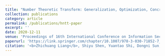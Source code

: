 ```yaml
---
title: "Number Theoretic Transform: Generalization, Optimization, Concrete Analysis and Applications"
collection: publications
category: article
permalink: /publications/hntt-paper
excerpt: ''
date: 2020-12-11
venue: 'Proceedings of 16th International Conference on Information Security and Cryptology (Inscrypt 2020)'
paperurl: 'https://link.springer.com/chapter/10.1007/978-3-030-71852-7_28'
citation: '<b>Zhichuang Liang</b>, Shiyu Shen, Yuantao Shi, Dongni Sun, Chongxuan Zhang, Guoyun Zhang, Yunlei Zhao, Zhixiang Zhao. Number Theoretic Transform: Generalization, Optimization, Concrete Analysis and Applications. <i>Proceedings of the 16th International Conference on Information Security and Cryptology (Inscrypt 2020)</i>. Berlin: Springer, 2020: 415-432.'
---
```

